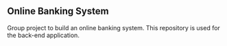 ## Online Banking System
Group project to build an online banking system. This repository is used for the 
back-end application.
